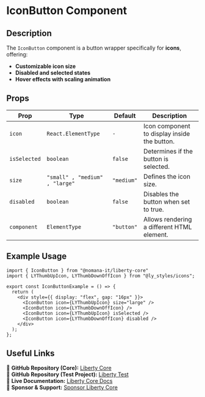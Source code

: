 # IconButton Component

## Description
The `IconButton` component is a button wrapper specifically for **icons**, offering:
- **Customizable icon size**
- **Disabled and selected states**
- **Hover effects with scaling animation**

## Props

| Prop         | Type                           | Default        | Description |
|-------------|--------------------------------|--------------|-------------|
| `icon`    | `React.ElementType`           | `-`        | Icon component to display inside the button. |
| `isSelected` | `boolean`                   | `false`     | Determines if the button is selected. |
| `size`    | `"small" , "medium" , "large"` | `"medium"`  | Defines the icon size. |
| `disabled` | `boolean`                     | `false`     | Disables the button when set to true. |
| `component` | `ElementType`                | `"button"`  | Allows rendering a different HTML element. |

## Example Usage
```tsx
import { IconButton } from "@nomana-it/liberty-core"
import { LYThumbUpIcon, LYThumbDownOffIcon } from "@ly_styles/icons";

export const IconButtonExample = () => {
  return (
    <div style={{ display: "flex", gap: "16px" }}>
      <IconButton icon={LYThumbUpIcon} size="large" />
      <IconButton icon={LYThumbDownOffIcon} />
      <IconButton icon={LYThumbUpIcon} isSelected />
      <IconButton icon={LYThumbDownOffIcon} disabled />
    </div>
  );
};
```

## Useful Links
🔗 **GitHub Repository (Core):** [Liberty Core](https://github.com/fblettner/liberty-core/)  
🔗 **GitHub Repository (Test Project):** [Liberty Test](https://github.com/fblettner/liberty-test/)  
📖 **Live Documentation:** [Liberty Core Docs](https://docs.nomana-it.fr/liberty-core/)  
💖 **Sponsor & Support:** [Sponsor Liberty Core](https://github.com/sponsors/fblettner)  